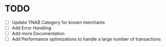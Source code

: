 # TODO

- [ ] Update YNAB Category for known merchants
- [ ] Add Error Handling
- [ ] Add more Documentation
- [ ] Add Performance optimizations to handle a large number of transactions
